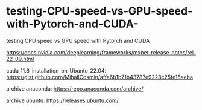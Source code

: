 # testing-CPU-speed-vs-GPU-speed-with-Pytorch-and-CUDA-
testing CPU speed vs GPU speed with Pytorch and CUDA 

https://docs.nvidia.com/deeplearning/frameworks/mxnet-release-notes/rel-22-09.html

cuda_11.8_installation_on_Ubuntu_22.04: https://gist.github.com/MihailCosmin/affa6b1b71b43787e9228c25fe15aeba

archive anaconda: https://repo.anaconda.com/archive/

archive ubuntu: https://releases.ubuntu.com/


